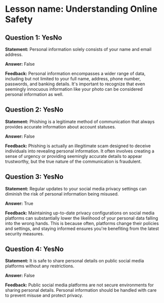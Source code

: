 # Lesson name: Understanding Online Safety

## Question 1: YesNo

**Statement:** Personal information solely consists of your name and email address.

**Answer:** False

**Feedback:**
Personal information encompasses a wider range of data, including but not limited to your full name, address, phone number, passwords, and banking details. It's important to recognize that even seemingly innocuous information like your photo can be considered personal information as well.


## Question 2: YesNo

**Statement:** Phishing is a legitimate method of communication that always provides accurate information about account statuses.

**Answer:** False

**Feedback:**
Phishing is actually an illegitimate scam designed to deceive individuals into revealing personal information. It often involves creating a sense of urgency or providing seemingly accurate details to appear trustworthy, but the true nature of the communication is fraudulent.


## Question 3: YesNo

**Statement:** Regular updates to your social media privacy settings can diminish the risk of personal information being misused.

**Answer:** True

**Feedback:**
Maintaining up-to-date privacy configurations on social media platforms can substantially lower the likelihood of your personal data falling into the wrong hands. This is because often, platforms change their policies and settings, and staying informed ensures you're benefiting from the latest security measures.


## Question 4: YesNo

**Statement:** It is safe to share personal details on public social media platforms without any restrictions.

**Answer:** False

**Feedback:**
Public social media platforms are not secure environments for sharing personal details. Personal information should be handled with care to prevent misuse and protect privacy.

